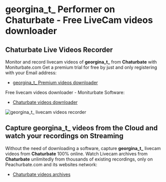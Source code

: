 # georgina_t_ Performer on Chaturbate - Free LiveCam videos downloader

## Chaturbate Live Videos Recorder

Monitor and record livecam videos of **georgina_t_** from **Chaturbate** with Moniturbate.com
Get a premium trial for free by just and only registering with your Email address:
* [georgina_t_ Premium videos downloader](https://moniturbate.com/request-demo-licence-key.html)

Free livecam videos downloader - Moniturbate Software:
* [Chaturbate videos downloader](https://moniturbate.com/moniturbate-download-software.html)

![georgina_t_ livecam videos recorder](https://peachurnet.com/templates/moniturbate-software.png)


## Capture georgina_t_ videos from the Cloud and watch your recordings on Streaming

Without the need of downloading a software, capture **georgina_t_** livecam videos from **Chaturbate** 100% online.
Watch Livecam archives from **Chaturbate** unlimitedly from thousands of existing recordings, only on Peachurbate.com and its websites network:
* [Chaturbate videos archives](https://peachurnet.com/)